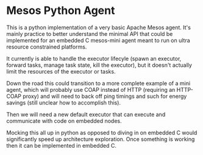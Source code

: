 # Mesos Python Agent

This is a python implementation of a very basic Apache Mesos agent. 
It's mainly practice to better understand the minimal API that could 
be implemented for an embedded C mesos-mini agent meant to run on ultra resource
constrained platforms. 

It currently is able to handle the executor lifecyle (spawn an executor, forward tasks,
manage task state, kill the executor), but it doesn't actually limit the resources
of the executor or tasks.

Down the road this could transition to a more complete example of a mini agent,
which will probably use COAP instead of HTTP (requiring an HTTP-COAP proxy) and
will need to back off ping timings and such for energy savings (still unclear how to accomplish this). 

Then we will need a new default executor that can execute and communicate with
code on embedded nodes.

Mocking this all up in python as opposed to diving in on embedded C would significantly
speed up architecture exploration. Once something is working then it can be implemented
in embedded C.
